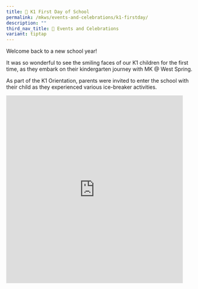 ```yaml
---
title: 🎒 K1 First Day of School
permalink: /mkws/events-and-celebrations/k1-firstday/
description: ""
third_nav_title: 🎉 Events and Celebrations
variant: tiptap
---
```

Welcome back to a new school year!

It was so wonderful to see the smiling faces of our K1 children for the first time, as they embark on their kindergarten journey with MK @ West Spring. 

As part of the K1 Orientation, parents were invited to enter the school with their child as they experienced various ice-breaker activities.

<iframe allowfullscreen="true" height="501" width="472" frameborder="0" src="https://docs.google.com/presentation/d/e/2PACX-1vRR_64zY2LCWKvliSChl0MKBK9bLUHB_mjwaZO-M7iwDdAH5Zk9h5J5MAIcc4pkRyHG4JGK2astrwfM/embed?start=true&amp;loop=true&amp;delayms=3000"></iframe>